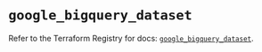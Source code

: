 # `google_bigquery_dataset`

Refer to the Terraform Registry for docs: [`google_bigquery_dataset`](https://registry.terraform.io/providers/hashicorp/google/6.16.0/docs/resources/bigquery_dataset).
